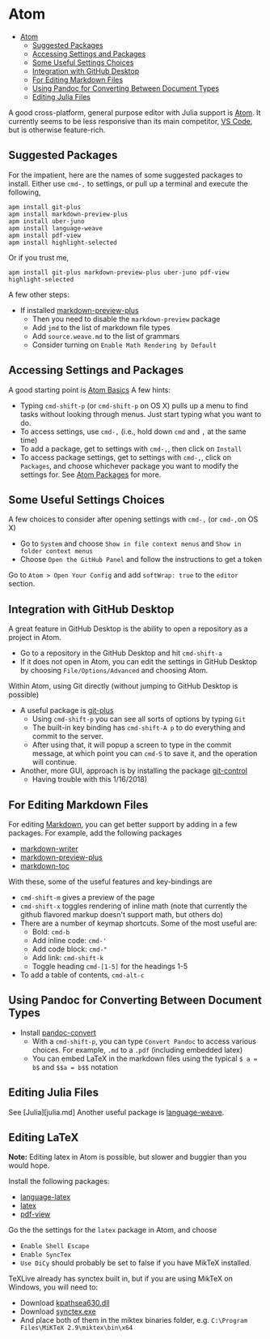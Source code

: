 # Atom
<!-- TOC depthFrom:1 depthTo:6 withLinks:1 updateOnSave:1 orderedList:0 -->

- [Atom](#atom)
	- [Suggested Packages](#suggested-packages)
	- [Accessing Settings and Packages](#accessing-settings-and-packages)
	- [Some Useful Settings Choices](#some-useful-settings-choices)
	- [Integration with GitHub Desktop](#integration-with-github-desktop)
	- [For Editing Markdown Files](#for-editing-markdown-files)
	- [Using Pandoc for Converting Between Document Types](#using-pandoc-for-converting-between-document-types)
	- [Editing Julia Files](#editing-julia-files)

<!-- /TOC -->

A good cross-platform, general purpose editor with Julia support is [Atom](atom.io).  It currently seems to be less responsive than its main competitor, [VS Code](https://code.visualstudio.com/), but is otherwise feature-rich.

## Suggested Packages
For the impatient, here are the names of some suggested packages to install.  Either use `cmd-,` to settings, or pull up a terminal and execute the following,
```
apm install git-plus
apm install markdown-preview-plus
apm install uber-juno
apm install language-weave
apm install pdf-view
apm install highlight-selected
```
Or if you trust me,
```
apm install git-plus markdown-preview-plus uber-juno pdf-view highlight-selected
```
A few other steps:
- If installed [markdown-preview-plus](https://atom.io/packages/markdown-preview-plus)
	- Then you need to disable the `markdown-preview` package
	- Add `jmd` to the list of markdown file types
	- Add `source.weave.md` to the list of grammars
	- Consider turning on `Enable Math Rendering by Default`

## Accessing Settings and Packages
A good starting point is [Atom Basics](http://flight-manual.atom.io/getting-started/sections/atom-basics/)  A few hints:
- Typing `cmd-shift-p` (or `cmd-shift-p` on OS X) pulls up a menu to find tasks without looking through menus.  Just start typing what you want to do.
- To access settings, use `cmd-,` (i.e., hold down `cmd` and `,` at the same time)
- To add a package, get to settings with `cmd-,`, then click on `Install`
- To access package settings, get to settings with `cmd-,`, click on `Packages`, and choose whichever package you want to modify the settings for.  See [Atom Packages](http://flight-manual.atom.io/using-atom/sections/atom-packages/) for more.

## Some Useful Settings Choices
A few choices to consider after opening settings with `cmd-,` (or `cmd-,`on OS X)
- Go to `System` and choose `Show in file context menus` and `Show in folder context menus`
- Choose `Open the GitHub Panel` and follow the instructions to get a token

Go to `Atom > Open Your Config` and add `softWrap: true` to the `editor` section.

## Integration with GitHub Desktop
A great feature in GitHub Desktop is the ability to open a repository as a project in Atom.
- Go to a repository in the GitHub Desktop and hit `cmd-shift-a`
- If it does not open in Atom, you can edit the settings in GitHub Desktop by choosing `File/Options/Advanced` and choosing Atom.

Within Atom, using Git directly (without jumping to GitHub Desktop is possible)
- A useful package is [git-plus](https://github.com/akonwi/git-plus)
  - Using `cmd-shift-p` you can see all sorts of options by typing `Git`
  - The built-in key binding has `cmd-shift-A p` to do everything and commit to the server.
  - After using that, it will popup a screen to type in the commit message, at which point you can `cmd-S` to save it, and the operation will continue.
- Another, more GUI, approach is by installing the package [git-control](https://atom.io/packages/git-control)
  - Having trouble with this 1/16/2018)

## For Editing Markdown Files
For editing [Markdown](markdown.md), you can get better support by adding in a few packages.  For example, add the following packages
- [markdown-writer](https://atom.io/packages/markdown-writer)
- [markdown-preview-plus](https://atom.io/packages/markdown-preview-plus)
- [markdown-toc](https://atom.io/packages/markdown-toc)

With these, some of the useful features and key-bindings are
- `cmd-shift-m` gives a preview of the page
- `cmd-shift-x` toggles rendering of inline math (note that currently the github flavored markup doesn't support math, but others do)
- There are a number of keymap shortcuts.  Some of the most useful are:
	- Bold: `cmd-b`
	- Add inline code: `cmd-'`
	- Add code block: `cmd-"`
	- Add link: `cmd-shift-k`
	- Toggle heading `cmd-[1-5]` for the headings 1-5
- To add a table of contents, `cmd-alt-c`

## Using Pandoc for Converting Between Document Types
- Install [pandoc-convert](https://atom.io/packages/pandoc-convert)
	- With a `cmd-shift-p`, you can type `Convert Pandoc` to access various choices.  For example, `.md` to a `.pdf` (including embedded latex)
	- You can embed LaTeX in the markdown files using the typical `$ a = b$` and `$$a = b$$` notation


## Editing Julia Files
See [Julia][julia.md]  Another useful package is [language-weave](https://atom.io/packages/language-weave).

## Editing LaTeX
**Note:** Editing latex in Atom is possible, but slower and buggier than you would hope.

Install the following packages:
- [language-latex](https://atom.io/packages/language-latex)
- [latex](https://atom.io/packages/latex)
- [pdf-view](https://atom.io/packages/pdf-view)

Go the the settings for the `latex` package in Atom, and choose
- `Enable Shell Escape`
- `Enable SyncTex`
- `Use DiCy` should probably be set to false if you have MikTeX installed.

TeXLive already has synctex built in, but if you are using MikTeX on Windows, you will need to:
- Download [kpathsea630.dll](https://www.tug.org/svn/texlive/trunk/Master/bin/win32/kpathsea630.dll?revision=46993&view=co)
- Download [synctex.exe](https://www.tug.org/svn/texlive/trunk/Master/bin/win32/synctex.exe?revision=46993&view=co)
- And place both of them in the miktex binaries folder, e.g. `C:\Program Files\MiKTeX 2.9\miktex\bin\x64`
